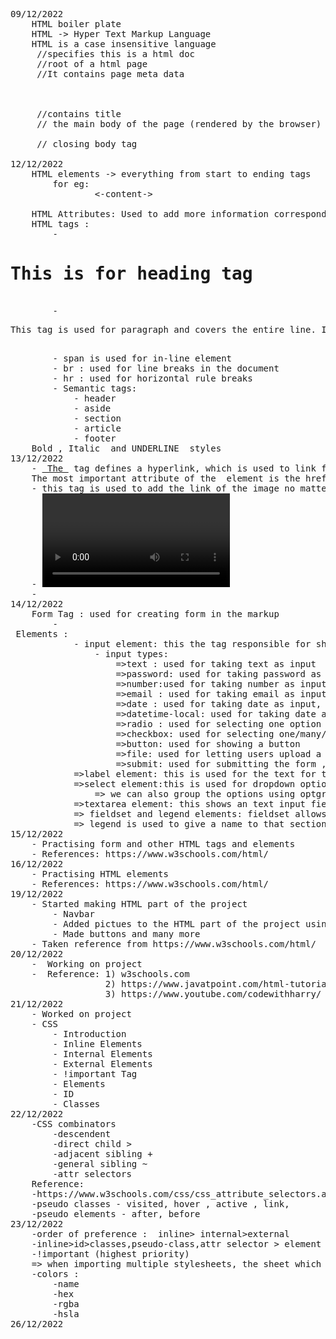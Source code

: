 <pre>
09/12/2022
    HTML boiler plate
    HTML -> Hyper Text Markup Language
    HTML is a case insensitive language
    <!DOCTYPE html> //specifies this is a html doc
    <html lang="en"> //root of a html page
    <head> //It contains page meta data
    <meta charset="UTF-8">
    <meta http-equiv="X-UA-Compatible" content="IE=edge">
    <meta name="viewport" content="width=device-width, initial-scale=1.0">
    <title>Document</title> //contains title
    </head> // the main body of the page (rendered by the browser)
    <body>
    </body> // closing body tag
    </html>
12/12/2022
    HTML elements -> everything from start to ending tags
        for eg: <body>
                <-content->
                </body>
    HTML Attributes: Used to add more information corresponding to an HTML Tags            
    HTML tags :
        - <h1>This is for heading tag</h1>
        - <p>This tag is used for paragraph and covers the entire line. It is a blocked-line element</p>
        - <span>span is used for in-line element</span>
        - br : used for line breaks in the document
        - hr : used for horizontal rule breaks
        - Semantic tags:
            - header
            - aside
            - section
            - article
            - footer
    Bold <b></b>, Italic <i></i> and UNDERLINE <u></u> styles
13/12/2022
    - <a href> The <a> tag defines a hyperlink, which is used to link from one page to another.
    The most important attribute of the <a> element is the href attribute, which indicates the link's destination
    - <img>this tag is used to add the link of the image no matter that the image is in our local system or from the internet
    - <video>this is almost similar to img tag</video>
    - <audio> this is used to add audio to the webpage</audio>
14/12/2022
    Form Tag : used for creating form in the markup
        - <form> Elements :
            - input element: this the tag responsible for showing the input field of different types based on its attribute "type"
                - input types:
                    =>text : used for taking text as input
                    =>password: used for taking password as input, characters are not shown
                    =>number:used for taking number as input , only 10 digits alongwith e(representing power of 10) is acceptable
                    =>email : used for taking email as input , validates input as a valid email address
                    =>date : used for taking date as input, date picker opens
                    =>datetime-local: used for taking date and time as input
                    =>radio : used for selecting one option out of many, radio buttons are used
                    =>checkbox: used for selecting one/many/none out of many options, checkboxes are shown to choose from options
                    =>button: used for showing a button
                    =>file: used for letting users upload a file
                    =>submit: used for submitting the form , it is basically a button
            =>label element: this is used for the text for the particular input field, to autofocus the linked input field when clicked on label- the "for" attribute of label tag should have same value as that of "id " of input tag
            =>select element:this is used for dropdown options from which an option can be choosen
                => we can also group the options using optgroup tag
            =>textarea element: this shows an text input field , width and height of this field is larger as compared to normal text field , can also be resized
            => fieldset and legend elements: fieldset allows us to group multiple fields using a box , making it as a section of the form
            => legend is used to give a name to that section created by fieldset
15/12/2022
    - Practising form and other HTML tags and elements
    - References: https://www.w3schools.com/html/
16/12/2022
    - Practising HTML elements
    - References: https://www.w3schools.com/html/
19/12/2022
    - Started making HTML part of the project
        - Navbar
        - Added pictues to the HTML part of the project using <img> tag
        - Made buttons and many more
    - Taken reference from https://www.w3schools.com/html/ 
20/12/2022
    -  Working on project
    -  Reference: 1) w3schools.com
                  2) https://www.javatpoint.com/html-tutorial
                  3) https://www.youtube.com/codewithharry/
21/12/2022
    - Worked on project
    - CSS
        - Introduction
        - Inline Elements
        - Internal Elements
        - External Elements
        - !important Tag
        - Elements
        - ID
        - Classes
22/12/2022
    -CSS combinators
        -descendent
        -direct child >
        -adjacent sibling +
        -general sibling ~
        -attr selectors
    Reference: 
    -https://www.w3schools.com/css/css_attribute_selectors.asp
    -pseudo classes - visited, hover , active , link,
    -pseudo elements - after, before
23/12/2022
    -order of preference :  inline> internal>external
    -inline>id>classes,pseudo-class,attr selector > element , pseudo element
    -!important (highest priority)
    => when importing multiple stylesheets, the sheet which is imported later in the head gets higher priority
    -colors : 
        -name
        -hex
        -rgba
        -hsla
26/12/2022
    
</pre>        